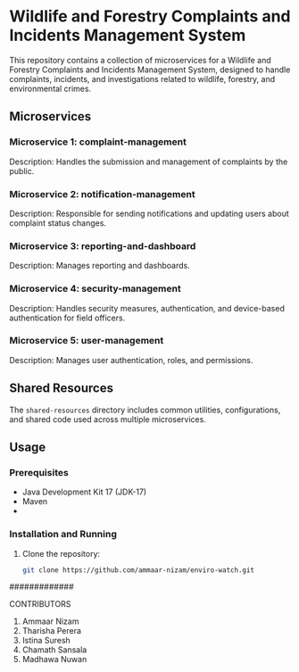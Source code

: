 # Wildlife and Forestry Complaints and Incidents Management System

This repository contains a collection of microservices for a Wildlife and Forestry Complaints and Incidents Management System, designed to handle complaints, incidents, and investigations related to wildlife, forestry, and environmental crimes.

## Microservices

### Microservice 1: complaint-management

Description: Handles the submission and management of complaints by the public.

### Microservice 2: notification-management

Description: Responsible for sending notifications and updating users about complaint status changes.

### Microservice 3: reporting-and-dashboard

Description: Manages reporting and dashboards.

### Microservice 4: security-management

Description: Handles security measures, authentication, and device-based authentication for field officers.

### Microservice 5: user-management

Description: Manages user authentication, roles, and permissions.

## Shared Resources

The `shared-resources` directory includes common utilities, configurations, and shared code used across multiple microservices.

## Usage

### Prerequisites

- Java Development Kit 17 (JDK-17)
- Maven
- 

### Installation and Running

1. Clone the repository:
   ```bash
   git clone https://github.com/ammaar-nizam/enviro-watch.git


#############

CONTRIBUTORS

1. Ammaar Nizam
2. Tharisha Perera
3. Istina Suresh
4. Chamath Sansala
5. Madhawa Nuwan